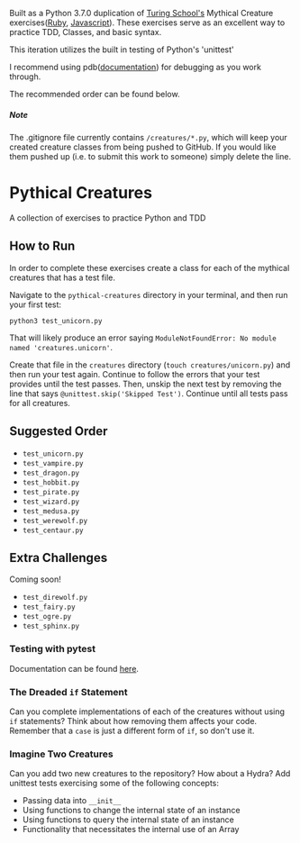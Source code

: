 Built as a Python 3.7.0 duplication of [Turing School's](https://github.com/turingschool) Mythical Creature exercises([Ruby](https://github.com/turingschool/ruby-exercises/tree/master/mythical-creatures), [Javascript](https://github.com/turingschool-examples/javascript-foundations/tree/master/mythical-creatures)). These exercises serve as an excellent way to practice TDD, Classes, and basic syntax.

This iteration utilizes the built in testing of Python's 'unittest'

I recommend using pdb([documentation](https://docs.python.org/3/library/pdb.html)) for debugging as you work through.

The recommended order can be found below.

##### Note
The .gitignore file currently contains `/creatures/*.py`, which will keep your created creature classes from being pushed to GitHub. If you would like them pushed up (i.e. to submit this work to someone) simply delete the line. 

# Pythical Creatures

A collection of exercises to practice Python and TDD

## How to Run

In order to complete these exercises create a class for each of the mythical creatures that has a test file.

Navigate to the `pythical-creatures` directory in your terminal, and then run your first test:

```
python3 test_unicorn.py
```

That will likely produce an error saying `ModuleNotFoundError: No module named 'creatures.unicorn'`.

Create that file in the `creatures` directory (`touch creatures/unicorn.py`) and then run your test again. Continue to follow the errors that your test provides until the test passes. Then, unskip the next test by removing the line that says `@unittest.skip('Skipped Test')`. Continue until all tests pass for all creatures.

## Suggested Order

* `test_unicorn.py`
* `test_vampire.py`
* `test_dragon.py`
* `test_hobbit.py`
* `test_pirate.py`
* `test_wizard.py`
* `test_medusa.py`
* `test_werewolf.py`
* `test_centaur.py`

## Extra Challenges
Coming soon!

* `test_direwolf.py`
* `test_fairy.py`
* `test_ogre.py`
* `test_sphinx.py`

### Testing with pytest

Documentation can be found [here](https://docs.pytest.org/en/latest/announce/release-3.7.0.html).

### The Dreaded `if` Statement

Can you complete implementations of each of the creatures without using `if`
statements? Think about how removing them affects your code. Remember that
a `case` is just a different form of `if`, so don't use it.

### Imagine Two Creatures

Can you add two new creatures to the repository? How about a Hydra? Add unittest
tests exercising some of the following concepts:

* Passing data into `__init__`
* Using functions to change the internal state of an instance
* Using functions to query the internal state of an instance
* Functionality that necessitates the internal use of an Array
